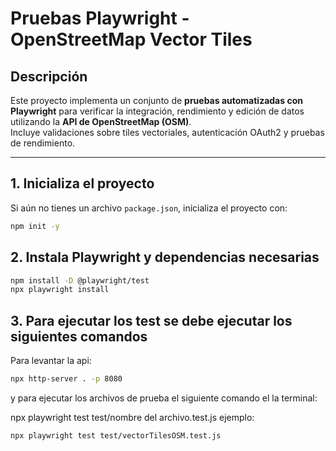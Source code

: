 # Pruebas Playwright - OpenStreetMap Vector Tiles

## Descripción
Este proyecto implementa un conjunto de **pruebas automatizadas con Playwright** para verificar la integración, rendimiento y edición de datos utilizando la **API de OpenStreetMap (OSM)**.  
Incluye validaciones sobre tiles vectoriales, autenticación OAuth2 y pruebas de rendimiento.

---

## 1. Inicializa el proyecto

Si aún no tienes un archivo `package.json`, inicializa el proyecto con:

```bash
npm init -y
```

## 2. Instala Playwright y dependencias necesarias

```bash
npm install -D @playwright/test
npx playwright install
```

## 3. Para ejecutar los test se debe ejecutar los siguientes comandos

Para levantar la api:
```bash
npx http-server . -p 8080
```  

y para ejecutar los archivos de prueba el siguiente comando el la terminal:

npx playwright test test/nombre del archivo.test.js
ejemplo:
```bash
npx playwright test test/vectorTilesOSM.test.js
```




